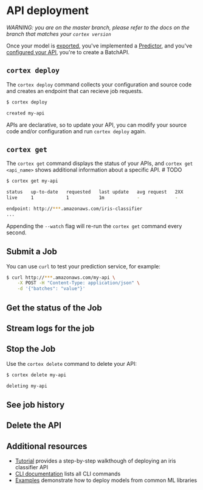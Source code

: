 # API deployment

_WARNING: you are on the master branch, please refer to the docs on the branch that matches your `cortex version`_

Once your model is [exported](exporting.md), you've implemented a [Predictor](predictors-batch.md), and you've [configured your API](api-configuration-batch.md), you're to create a BatchAPI.

## `cortex deploy`

The `cortex deploy` command collects your configuration and source code and creates an endpoint that can recieve job requests.

```bash
$ cortex deploy

created my-api
```

APIs are declarative, so to update your API, you can modify your source code and/or configuration and run `cortex deploy` again.

## `cortex get`

The `cortex get` command displays the status of your APIs, and `cortex get <api_name>` shows additional information about a specific API. # TODO

```bash
$ cortex get my-api

status   up-to-date   requested   last update   avg request   2XX
live     1            1           1m            -             -

endpoint: http://***.amazonaws.com/iris-classifier
...
```

Appending the `--watch` flag will re-run the `cortex get` command every second.

## Submit a Job

You can use `curl` to test your prediction service, for example:

```bash
$ curl http://***.amazonaws.com/my-api \
    -X POST -H "Content-Type: application/json" \
    -d '{"batches": "value"}'
```

## Get the status of the Job

## Stream logs for the job

## Stop the Job

Use the `cortex delete` command to delete your API:

```bash
$ cortex delete my-api

deleting my-api
```

## See job history

## Delete the API

## Additional resources

<!-- CORTEX_VERSION_MINOR -->
* [Tutorial](../../examples/sklearn/iris-classifier/README.md) provides a step-by-step walkthough of deploying an iris classifier API
* [CLI documentation](../miscellaneous/cli.md) lists all CLI commands
* [Examples](https://github.com/cortexlabs/cortex/tree/master/examples) demonstrate how to deploy models from common ML libraries
